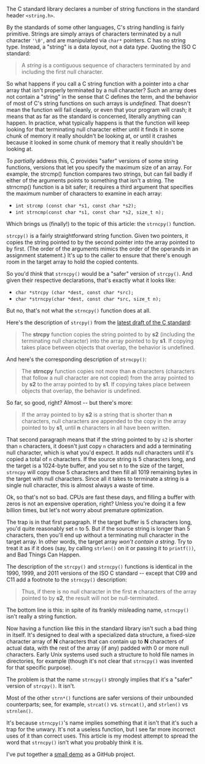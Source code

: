 <!-- Title: No, strncpy() is not a "safer" strcpy() -->
<!-- URL:   http://the-flat-trantor-society.blogspot.com/2012/03/no-strncpy-is-not-safer-strcpy.html -->

The C standard library declares a number of string functions in the
standard header `<string.h>`.

By the standards of some other languages, C's string handling is
fairly primitive.  Strings are simply arrays of characters terminated
by a null character `'\0'`, and are manipulated via `char*` pointers.
C has no string type.  Instead, a "string" is a data *layout*, not a data *type*.
Quoting the ISO C standard:

> A *string* is a contiguous sequence of characters terminated by
> and including the first null character.

So what happens if you call a C string function with a pointer into
a char array that isn't properly terminated by a null character?
Such an array does not contain a "string" in the sense that C
defines the term, and the behavior of most of C's string functions
on such arrays is *undefined*. That doesn't mean the function will
fail cleanly, or even that your program will crash; it means that
as far as the standard is concerned, literally anything can happen.
In practice, what typically happens is that the function will keep
looking for that terminating null character either until it finds it
in some chunk of memory it really shouldn't be looking at, or until
it crashes because it looked in some chunk of memory that it really
shouldn't be looking at.

To *partially* address this, C provides "safer" versions of some
string functions, versions that let you specify the maximum size of
an array.  For example, the strcmp() function compares two strings,
but can fail badly if either of the arguments points to something that
isn't a string.  The strncmp() function is a bit safer; it requires
a third argument that specifies the maximum number of characters to
examine in each array:

- `int strcmp (const char *s1, const char *s2);`
- `int strncmp(const char *s1, const char *s2, size_t n);`

Which brings us (finally!) to the topic of this article: the
`strncpy()` function.

`strcpy()` is a fairly straightforward string function.  Given two
pointers, it copies the string pointed to by the second pointer into
the array pointed to by first.  (The order of the arguments mimics
the order of the operands in an assignment statement.)  It's up to
the caller to ensure that there's enough room in the target array to
hold the copied contents.

So you'd *think* that `strncpy()` would be a "safer" version of
`strcpy()`.  And given their respective declarations, that's exactly
what it looks like:

- `char *strcpy (char *dest, const char *src);`
- `char *strncpy(char *dest, const char *src, size_t n);`

But no, that's not what the `strncpy()` function does at all.

Here's the description of `strcpy()` from the [latest draft of the
C standard](http://www.open-std.org/jtc1/sc22/wg14/www/docs/n1570.pdf):

> The **strcpy** function copies the string pointed to by **s2** (including the
> terminating null character) into the array pointed to by **s1**. If copying
> takes place between objects that overlap, the behavior is undefined.

And here's the corresponding description of `strncpy()`:

> The **strncpy** function copies not more than **n** characters
> (characters that follow a null character are not copied) from the array
> pointed to by **s2** to the array pointed to by **s1**.  If copying
> takes place between objects that overlap, the behavior is undefined.

So far, so good, right?  Almost -- but there's more:

> If the array pointed to by **s2** is a string that is shorter than
> **n** characters, null characters are appended to the copy in the array
> pointed to by **s1**, until **n** characters in all have been written.

That second paragraph means that if the string pointed to by `s2` is
shorter than `n` characters, it doesn't just copy `n` characters and add a
terminating null character, which is what you'd expect. It adds null
characters until it's copied a total of `n` characters.  If the source
string is 5 characters long, and the target is a 1024-byte buffer,
and you set n to the size of the target, `strncpy` will copy those
5 characters and then fill all 1019 remaining bytes in the target
with null characters.  Since all it takes to terminate a string is
a single null character, this is almost always a waste of time.

Ok, so that's not so bad.  CPUs are fast these days, and filling a
buffer with zeros is not an expensive operation, right?  Unless you're
doing it a few billion times, but let's not worry about premature
optimization.

The trap is in that first paragraph.  If the target buffer is 5
characters long, you'd quite reasonably set `n` to 5.  But if the
source string is longer than 5 characters, then you'll end up without
a terminating null character in the target array.  In other words,
the target array *won't contain a string*. Try to treat it as if it
does (say, by calling `strlen()` on it or passing it to `printf())`,
and Bad Things Can Happen.

The description of the `strcpy()` and `strncpy()` functions is
identical in the 1990, 1999, and 2011 versions of the ISO C standard --
except that C99 and C11 add a footnote to the `strncpy()` description:

> Thus, if there is no null character in the first **n** characters
> of the array pointed to by **s2**, the result will not be
> null-terminated.

The bottom line is this: in spite of its frankly misleading name,
`strncpy()` isn't really a string function.

Now having a function like this in the standard library isn't such
a bad thing in itself.  It's designed to deal with a specialized
data structure, a fixed-size character array of **N** characters
that can contain up to **N** characters of actual data, with the
rest of the array (if any) padded with 0 or more null characters.
Early Unix systems used such a structure to hold file names in
directories, for example (though it's not clear that `strncpy()`
was invented for that specific purpose).

The problem is that the name `strncpy()` strongly implies that it's a
"safer" version of `strcpy()`.  It isn't.

Most of the other `strn*()` functions are safer versions of their
unbounded counterparts; see, for example, `strcat()` vs. `strncat()`,
and `strlen()` vs `strnlen()`.

It's because `strncpy()`'s name implies something that it isn't that
it's such a trap for the unwary. It's not a useless function, but I
see far more incorrect uses of it than correct uses.  This article
is my modest attempt to spread the word that `strncpy()` isn't what
you probably think it is.

I've put together a
[small demo](https://github.com/Keith-S-Thompson/strncpy_demo)
as a GitHub project.
